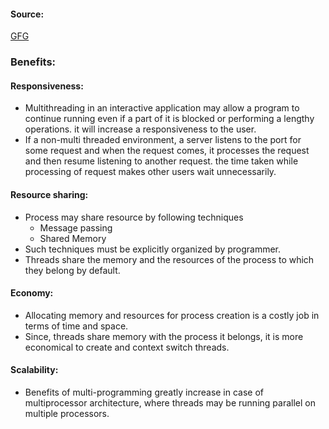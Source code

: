 #### Source:
[GFG](https://www.geeksforgeeks.org/benefits-of-multithreading-in-operating-system/)

### Benefits:

#### Responsiveness:

* Multithreading in an interactive application may allow a program to continue running even if a part of it is blocked or performing a lengthy operations. it will increase a responsiveness to the user.
* If a non-multi threaded environment, a server listens to the port for some request and when the request comes, it processes the request and then resume listening to another request. the time taken while processing of request makes other users wait unnecessarily.

#### Resource sharing:

* Process may share resource by following techniques
	* Message passing
	* Shared Memory
* Such techniques must be explicitly organized by programmer.
* Threads share the memory and the resources of the process to which they belong by default.


#### Economy:

* Allocating memory and resources for process creation is a costly job in terms of time and space.
* Since, threads share memory with the process it belongs, it is more economical to create and context switch threads.

#### Scalability:

* Benefits of multi-programming greatly increase in case of multiprocessor architecture, where threads may be running parallel on multiple processors.
